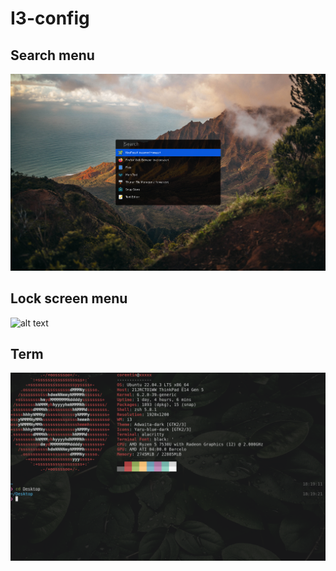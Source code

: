 # I3-config

## Search menu

![alt text](images/rofi.png)

## Lock screen menu

![alt text](images/lockscreen.jpg)

## Term

![alt text](images/neofetch.png)

